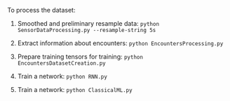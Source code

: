 To process the dataset:

1. Smoothed and preliminary resample data: `python SensorDataProcessing.py --resample-string 5s`

1. Extract information about encounters: `python EncountersProcessing.py`

1. Prepare training tensors for training: `python EncountersDatasetCreation.py`

1. Train a network: `python RNN.py`

1. Train a network: `python ClassicalML.py`